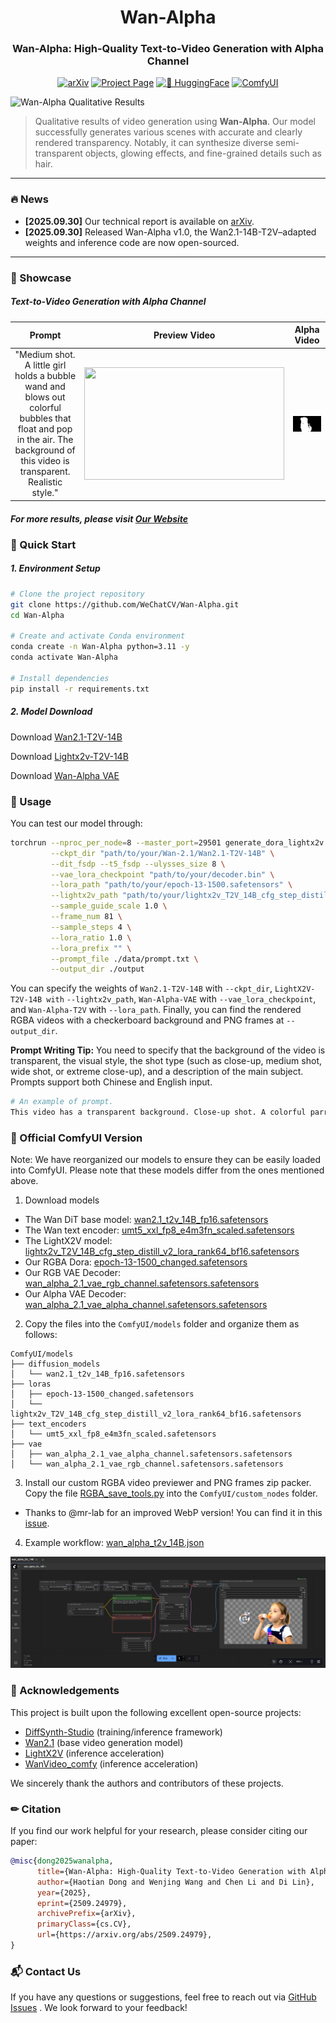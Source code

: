 <div align="center">

  <h1>
    Wan-Alpha
  </h1>

  <h3>Wan-Alpha: High-Quality Text-to-Video Generation with Alpha Channel</h3>



[![arXiv](https://img.shields.io/badge/arXiv-2509.24979-red)](https://arxiv.org/pdf/2509.24979)
[![Project Page](https://img.shields.io/badge/Project_Page-Link-green)](https://donghaotian123.github.io/Wan-Alpha/)
[![🤗 HuggingFace](https://img.shields.io/badge/%F0%9F%A4%97%20HuggingFace-Model-orange)](https://huggingface.co/htdong/Wan-Alpha)
[![ComfyUI](https://img.shields.io/badge/ComfyUI-Version-blue)](https://huggingface.co/htdong/Wan-Alpha_ComfyUI)


</div>

<img src="assets/teaser.png" alt="Wan-Alpha Qualitative Results" style="max-width: 100%; height: auto;">

>Qualitative results of video generation using **Wan-Alpha**. Our model successfully generates various scenes with accurate and clearly rendered transparency. Notably, it can synthesize diverse semi-transparent objects, glowing effects, and fine-grained details such as hair.

---

### 🔥 News
* **[2025.09.30]** Our technical report is available on [arXiv](https://arxiv.org/pdf/2509.24979).
* **[2025.09.30]** Released Wan-Alpha v1.0, the Wan2.1-14B-T2V–adapted weights and inference code are now open-sourced.

---

### 🌟 Showcase

##### Text-to-Video Generation with Alpha Channel

<!-- | Prompt | Preview Video | Alpha Video |
| :---: | :---: | :---: |
| "Medium shot. A little girl holds a bubble wand and blows out colorful bubbles that float and pop in the air. The background of this video is transparent. Realistic style." |
  <div style="display: flex; gap: 10px;">
    <img src="girl.gif" alt="..." style="flex: 1; min-width: 200px;">
  </div> |
  <div style="display: flex; gap: 10px;">
    <img src="girl_pha.gif" alt="..." style="flex: 1; min-width: 200px;">
  </div> | -->
| Prompt | Preview Video | Alpha Video |
| :---: | :---: | :---: |
| "Medium shot. A little girl holds a bubble wand and blows out colorful bubbles that float and pop in the air. The background of this video is transparent. Realistic style." | <img src="assets/girl.gif" width="320" height="180" style="object-fit:contain; display:block; margin:auto;"/> | <img src="assets/girl_pha.gif" width="320" height="180" style="object-fit:contain; display:block; margin:auto;"/> |

##### For more results, please visit [Our Website](https://donghaotian123.github.io/Wan-Alpha/)

### 🚀 Quick Start

##### 1. Environment Setup
```bash
# Clone the project repository
git clone https://github.com/WeChatCV/Wan-Alpha.git
cd Wan-Alpha

# Create and activate Conda environment
conda create -n Wan-Alpha python=3.11 -y
conda activate Wan-Alpha

# Install dependencies
pip install -r requirements.txt
```

##### 2. Model Download
Download [Wan2.1-T2V-14B](https://huggingface.co/Wan-AI/Wan2.1-T2V-14B)

Download [Lightx2v-T2V-14B](https://huggingface.co/Kijai/WanVideo_comfy/blob/main/Lightx2v/lightx2v_T2V_14B_cfg_step_distill_v2_lora_rank64_bf16.safetensors)

Download [Wan-Alpha VAE](https://huggingface.co/htdong/Wan-Alpha)

### 🧪 Usage
You can test our model through:
```bash
torchrun --nproc_per_node=8 --master_port=29501 generate_dora_lightx2v.py --size 832*480\
         --ckpt_dir "path/to/your/Wan-2.1/Wan2.1-T2V-14B" \
         --dit_fsdp --t5_fsdp --ulysses_size 8 \
         --vae_lora_checkpoint "path/to/your/decoder.bin" \
         --lora_path "path/to/your/epoch-13-1500.safetensors" \
         --lightx2v_path "path/to/your/lightx2v_T2V_14B_cfg_step_distill_v2_lora_rank64_bf16.safetensors" \
         --sample_guide_scale 1.0 \
         --frame_num 81 \
         --sample_steps 4 \
         --lora_ratio 1.0 \
         --lora_prefix "" \
         --prompt_file ./data/prompt.txt \
         --output_dir ./output 
```
You can specify the weights of `Wan2.1-T2V-14B` with `--ckpt_dir`, `LightX2V-T2V-14B with` `--lightx2v_path`, `Wan-Alpha-VAE` with `--vae_lora_checkpoint`, and `Wan-Alpha-T2V` with `--lora_path`. Finally, you can find the rendered RGBA videos with a checkerboard background and PNG frames at `--output_dir`.

**Prompt Writing Tip:**  You need to specify that the background of the video is transparent, the visual style, the shot type (such as close-up, medium shot, wide shot, or extreme close-up), and a description of the main subject. Prompts support both Chinese and English input.

```bash
# An example of prompt.
This video has a transparent background. Close-up shot. A colorful parrot flying. Realistic style.
```

### 🔨 Official ComfyUI Version

Note: We have reorganized our models to ensure they can be easily loaded into ComfyUI. Please note that these models differ from the ones mentioned above.

1. Download models
- The Wan DiT base model: [wan2.1_t2v_14B_fp16.safetensors](https://huggingface.co/Comfy-Org/Wan_2.1_ComfyUI_repackaged/blob/main/split_files/diffusion_models/wan2.1_t2v_14B_fp16.safetensors)
- The Wan text encoder: [umt5_xxl_fp8_e4m3fn_scaled.safetensors](https://huggingface.co/Comfy-Org/Wan_2.1_ComfyUI_repackaged/blob/main/split_files/text_encoders/umt5_xxl_fp8_e4m3fn_scaled.safetensors)
- The LightX2V model: [lightx2v_T2V_14B_cfg_step_distill_v2_lora_rank64_bf16.safetensors](https://huggingface.co/Kijai/WanVideo_comfy/blob/main/Lightx2v/lightx2v_T2V_14B_cfg_step_distill_v2_lora_rank64_bf16.safetensors)
- Our RGBA Dora: [epoch-13-1500_changed.safetensors](https://huggingface.co/htdong/Wan-Alpha_ComfyUI/blob/main/epoch-13-1500_changed.safetensors)
- Our RGB VAE Decoder: [wan_alpha_2.1_vae_rgb_channel.safetensors.safetensors](https://huggingface.co/htdong/Wan-Alpha_ComfyUI/blob/main/wan_alpha_2.1_vae_rgb_channel.safetensors.safetensors)
- Our Alpha VAE Decoder: [wan_alpha_2.1_vae_alpha_channel.safetensors.safetensors](https://huggingface.co/htdong/Wan-Alpha_ComfyUI/blob/main/wan_alpha_2.1_vae_alpha_channel.safetensors.safetensors)

2. Copy the files into the `ComfyUI/models` folder and organize them as follows:

```
ComfyUI/models
├── diffusion_models
│   └── wan2.1_t2v_14B_fp16.safetensors
├── loras
│   ├── epoch-13-1500_changed.safetensors
│   └── lightx2v_T2V_14B_cfg_step_distill_v2_lora_rank64_bf16.safetensors
├── text_encoders
│   └── umt5_xxl_fp8_e4m3fn_scaled.safetensors
├── vae
│   ├── wan_alpha_2.1_vae_alpha_channel.safetensors.safetensors
│   └── wan_alpha_2.1_vae_rgb_channel.safetensors.safetensors
```

3. Install our custom RGBA video previewer and PNG frames zip packer. Copy the file [RGBA_save_tools.py](comfyui/RGBA_save_tools.py) into the `ComfyUI/custom_nodes` folder.

- Thanks to @mr-lab for an improved WebP version! You can find it in this [issue](https://github.com/WeChatCV/Wan-Alpha/issues/4).

4. Example workflow: [wan_alpha_t2v_14B.json](comfyui/wan_alpha_t2v_14B.json)

<img src="comfyui/comfyui.jpg" style="margin:auto;"/>


### 🤝 Acknowledgements

This project is built upon the following excellent open-source projects:
* [DiffSynth-Studio](https://github.com/modelscope/DiffSynth-Studio) (training/inference framework)
* [Wan2.1](https://github.com/Wan-Video/Wan2.1) (base video generation model)
* [LightX2V](https://github.com/ModelTC/LightX2V) (inference acceleration)
* [WanVideo_comfy](https://huggingface.co/Kijai/WanVideo_comfy) (inference acceleration)

We sincerely thank the authors and contributors of these projects.


### ✏ Citation

If you find our work helpful for your research, please consider citing our paper:

```bibtex
@misc{dong2025wanalpha,
      title={Wan-Alpha: High-Quality Text-to-Video Generation with Alpha Channel}, 
      author={Haotian Dong and Wenjing Wang and Chen Li and Di Lin},
      year={2025},
      eprint={2509.24979},
      archivePrefix={arXiv},
      primaryClass={cs.CV},
      url={https://arxiv.org/abs/2509.24979}, 
}
``` 

### 📬 Contact Us

If you have any questions or suggestions, feel free to reach out via [GitHub Issues](https://github.com/WeChatCV/Wan-Alpha/issues) . We look forward to your feedback!
